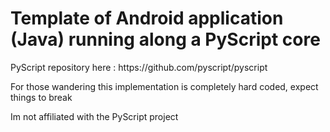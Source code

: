 <h1> Template of Android application (Java) running along a PyScript core </h1>

<p> PyScript repository here : https://github.com/pyscript/pyscript </p>
<p> For those wandering this implementation is completely hard coded, expect things to break </p>
<p> Im not affiliated with the PyScript project </p> 
